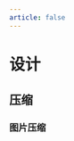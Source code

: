 ```yaml
---
article: false
---
```


# 设计

## 压缩

### 图片压缩

<SiteInfo name="TinyPNG" desc="智能 WebP、PNG 和 JPEG 压缩" url="https://tinypng.com/" preview="https://img.sherry4869.com/Blog/link/design/img.png" />